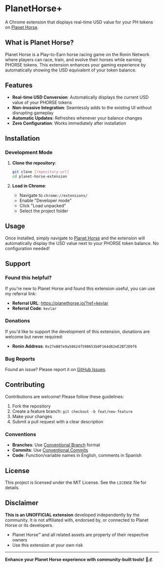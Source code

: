 # PlanetHorse+

A Chrome extension that displays real-time USD value for your PH tokens on [Planet Horse](https://planethorse.io).

## What is Planet Horse?

Planet Horse is a Play-to-Earn horse racing game on the Ronin Network where players can race, train, and evolve their horses while earning PHORSE tokens. This extension enhances your gaming experience by automatically showing the USD equivalent of your token balance.

## Features

- **Real-time USD Conversion**: Automatically displays the current USD value of your PHORSE tokens
- **Non-invasive Integration**: Seamlessly adds to the existing UI without disrupting gameplay
- **Automatic Updates**: Refreshes whenever your balance changes
- **Zero Configuration**: Works immediately after installation

## Installation

### Development Mode

1. **Clone the repository**:
   ```bash
   git clone [repository-url]
   cd planet-horse-extension
   ```

2. **Load in Chrome**:
   - Navigate to `chrome://extensions/`
   - Enable "Developer mode"
   - Click "Load unpacked"
   - Select the project folder

## Usage

Once installed, simply navigate to [Planet Horse](https://planethorse.io/game) and the extension will automatically display the USD value next to your PHORSE token balance. No configuration needed!

## Support

### Found this helpful?

If you're new to Planet Horse and found this extension useful, you can use my referral link:
- **Referral URL**: https://planethorse.io/?ref=kevlar
- **Referral Code**: `kevlar`

### Donations

If you'd like to support the development of this extension, donations are welcome but never required:
- **Ronin Address**: `0x27eB87e9a58624f590653b0F164d82eE2Bf2D9f6`

### Bug Reports

Found an issue? Please report it on [GitHub Issues](https://github.com/[username]/planet-horse-extension/issues).

## Contributing

Contributions are welcome! Please follow these guidelines:

1. Fork the repository
2. Create a feature branch: `git checkout -b feat/new-feature`
3. Make your changes
4. Submit a pull request with a clear description

### Conventions

- **Branches**: Use [Conventional Branch](https://conventional-branch.github.io/) format
- **Commits**: Use [Conventional Commits](https://www.conventionalcommits.org/)
- **Code**: Function/variable names in English, comments in Spanish

## License

This project is licensed under the MIT License. See the `LICENSE` file for details.

## Disclaimer

**This is an UNOFFICIAL extension** developed independently by the community. It is not affiliated with, endorsed by, or connected to Planet Horse or its developers.

- Planet Horse™ and all related assets are property of their respective owners
- Use this extension at your own risk

---

**Enhance your Planet Horse experience with community-built tools!** 🐴💰